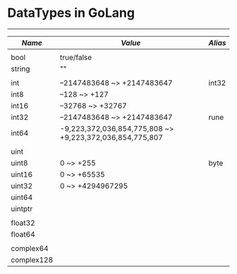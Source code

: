 # DataTypes in GoLang

---

| *Name*     	| *Value*                                                  	| *Alias* 	|
|------------	|----------------------------------------------------------	|---------	|
|            	|                                                          	|         	|
| bool       	| true/false                                               	|         	|
| string     	| ""                                                       	|         	|
|            	|                                                          	|         	|
| int        	| –2147483648 ~> +2147483647                               	| int32   	|
| int8       	| –128 ~> +127                                             	|         	|
| int16      	| –32768 ~> +32767                                         	|         	|
| int32      	| –2147483648 ~> +2147483647                               	| rune    	|
| int64      	| -9,223,372,036,854,775,808 ~> +9,223,372,036,854,775,807 	|         	|
|            	|                                                          	|         	|
| uint       	|                                                          	|         	|
| uint8      	| 0 ~> +255                                                	| byte    	|
| uint16     	| 0 ~> +65535                                              	|         	|
| uint32     	| 0 ~> +4294967295                                         	|         	|
| uint64     	|                                                          	|         	|
| uintptr    	|                                                          	|         	|
|            	|                                                          	|         	|
| float32    	|                                                          	|         	|
| float64    	|                                                          	|         	|
|            	|                                                          	|         	|
| complex64  	|                                                          	|         	|
| complex128 	|                                                          	|         	|